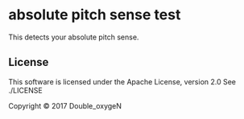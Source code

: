 # absolute pitch sense test

This detects your absolute pitch sense. 

## License
This software is licensed under the Apache License, version 2.0
See ./LICENSE

Copyright ©︎ 2017 Double_oxygeN
